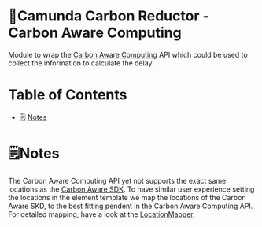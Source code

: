 # 🌱Camunda Carbon Reductor - Carbon Aware Computing

Module to wrap the [Carbon Aware Computing](https://www.carbon-aware-computing.com/) API which could be used 
to collect the information to calculate the delay. 

# Table of Contents

* 🗒 [Notes](#notes)

# 🗒️Notes

The Carbon Aware Computing API yet not supports the exact same locations as the 
[Carbon Aware SDK](../api-carbon-aware/README.md). To have similar user experience setting the locations
in the element template we map the locations of the Carbon Aware SKD, to the best fitting pendent in the Carbon 
Aware Computing API. For detailed mapping, have a look at the [LocationMapper](../../carbon-reductor-core/src/main/java/de/envite/greenbpm/carbonreductor/core/adapter/carbonawarecomputing/LocationMapper.java). 
